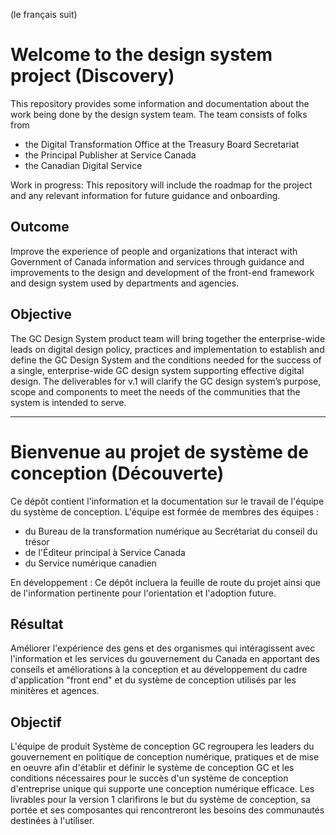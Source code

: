 (le français suit)

# Welcome to the design system project (Discovery)

This repository provides some information and documentation about the work being done by the design system team.
The team consists of folks from 
- the Digital Transformation Office at the Treasury Board Secretariat
- the Principal Publisher at Service Canada
- the Canadian Digital Service

Work in progress: This repository will include the roadmap for the project and any relevant information for future guidance and onboarding.

## Outcome

Improve the experience of people and organizations that interact with Government of Canada information and services through guidance and improvements to the design and development of the front-end framework and design system used by departments and agencies.

## Objective 

The GC Design System product team will bring together the enterprise-wide leads on digital design policy, practices and implementation to establish and define the GC Design System and the conditions needed for the success of a single, enterprise-wide GC design system supporting effective digital design.  The deliverables for v.1 will clarify the GC design system’s purpose, scope and components to meet the needs of the communities that the system is intended to serve.

------

# Bienvenue au projet de système de conception (Découverte)

Ce dépôt contient l'information et la documentation sur le travail de l'équipe du système de conception.
L'équipe est formée de membres des équipes :
- du Bureau de la transformation numérique au Secrétariat du conseil du trésor
- de l'Éditeur principal à Service Canada
- du Service numérique canadien

En développement : Ce dépôt incluera la feuille de route du projet ainsi que de l'information pertinente pour l'orientation et l'adoption future.

## Résultat

Améliorer l'expérience des gens et des organismes qui intéragissent avec l'information et les services du gouvernement du Canada en apportant des conseils et améliorations à la conception et au développement du cadre d'application "front end" et du système de conception utilisés par les minitères et agences.

## Objectif

L'équipe de produit Système de conception GC regroupera les leaders du gouvernement en politique de conception numérique, pratiques et de mise en oeuvre afin d'établir et définir le système de conception GC et les conditions nécessaires pour le succès d'un système de conception d'entreprise unique qui supporte une conception numérique efficace. Les livrables pour la version 1 clarifirons le but du système de conception, sa portée et ses composantes qui rencontreront les besoins des communautés destinées à l'utiliser.
